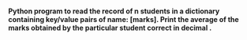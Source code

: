 #### Python program to read the record of n students in a dictionary containing key/value pairs of name: [marks]. Print the average of the marks obtained by the particular student correct in decimal .
